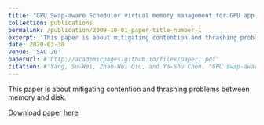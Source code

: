 ```yaml
---
title: "GPU Swap-aware Scheduler virtual memory management for GPU applications"
collection: publications
permalink: /publication/2009-10-01-paper-title-number-1
excerpt: 'This paper is about mitigating contention and thrashing problems between memory and disk.'
date: 2020-03-30
venue: 'SAC 20'
paperurl: #'http://academicpages.github.io/files/paper1.pdf'
citation: #'Yang, Su-Wei, Zhao-Wei Qiu, and Ya-Shu Chen. "GPU swap-aware scheduler: virtual memory management for GPU applications." Proceedings of the 35th Annual ACM Symposium on Applied Computing. 2020.'
---
```

This paper is about mitigating contention and thrashing problems between memory and disk.

[Download paper here](http://academicpages.github.io/files/paper1.pdf)
